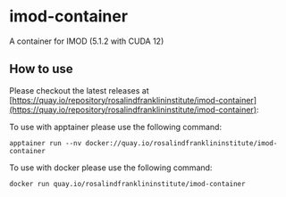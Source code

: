 # imod-container
A container for IMOD (5.1.2 with CUDA 12) 

## How to use 

Please checkout the latest releases at [https://quay.io/repository/rosalindfranklininstitute/imod-container](https://quay.io/repository/rosalindfranklininstitute/imod-container):


To use with apptainer please use the following command:

```
apptainer run --nv docker://quay.io/rosalindfranklininstitute/imod-container
```

To use with docker please use the following command:

```
docker run quay.io/rosalindfranklininstitute/imod-container
```
